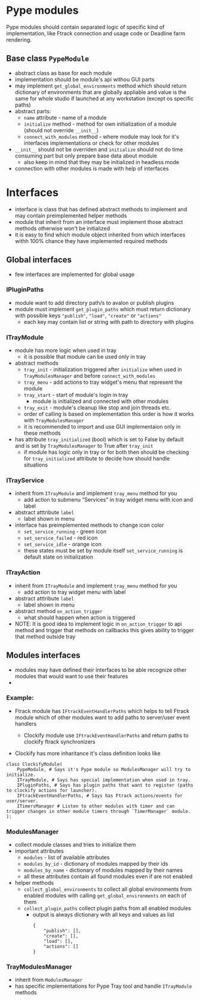 # Pype modules
Pype modules should contain separated logic of specific kind of implementation, like Ftrack connection and usage code or Deadline farm rendering.

## Base class `PypeModule`
- abstract class as base for each module
- implementation should be module's api withou GUI parts
- may implement `get_global_environments` method which should return dictionary of environments that are globally appliable and value is the same for whole studio if launched at any workstation (except os specific paths)
- abstract parts:
    - `name` attribute - name of a module
    - `initialize` method - method for own initialization of a module (should not override `__init__`)
    - `connect_with_modules` method - where module may look for it's interfaces implementations or check for other modules
- `__init__` should not be overriden and `initialize` should not do time consuming part but only prepare base data about module
    - also keep in mind that they may be initialized in headless mode
- connection with other modules is made with help of interfaces

# Interfaces
- interface is class that has defined abstract methods to implement and may contain preimplemented helper methods
- module that inherit from an interface must implement those abstract methods otherwise won't be initialized
- it is easy to find which module object inherited from which interfaces withh 100% chance they have implemented required methods

## Global interfaces
- few interfaces are implemented for global usage

### IPluginPaths
- module want to add directory path/s to avalon or publish plugins
- module must implement `get_plugin_paths` which must return dictionary with possible keys `"publish"`, `"load"`, `"create"` or `"actions"`
    - each key may contain list or string with path to directory with plugins

### ITrayModule
- module has more logic when used in tray
    - it is possible that module can be used only in tray
- abstract methods
    - `tray_init` - initialization triggered after `initialize` when used in `TrayModulesManager` and before `connect_with_modules`
    - `tray_menu` - add actions to tray widget's menu that represent the module
    - `tray_start` - start of module's login in tray
        - module is initialized and connected with other modules
    - `tray_exit` - module's cleanup like stop and join threads etc.
    - order of calling is based on implementation this order is how it works with `TrayModulesManager`
    - it is recommended to import and use GUI implementaion only in these methods
- has attribute `tray_initialized` (bool) which is set to False by default and is set by `TrayModulesManager` to True after `tray_init`
    - if module has logic only in tray or for both then should be checking for `tray_initialized` attribute to decide how should handle situations

### ITrayService
- inherit from `ITrayModule` and implement `tray_menu` method for you
    - add action to submenu "Services" in tray widget menu with icon and label
- abstract atttribute `label`
    - label shown in menu
- interface has preimplemented methods to change icon color
    - `set_service_running` - green icon
    - `set_service_failed` - red icon
    - `set_service_idle` - orange icon
    - these states must be set by module itself `set_service_running` is default state on initialization

### ITrayAction
- inherit from `ITrayModule` and implement `tray_menu` method for you
    - add action to tray widget menu with label
- abstract atttribute `label`
    - label shown in menu
- abstract method `on_action_trigger`
    - what should happen when action is triggered
- NOTE: It is good idea to implement logic in `on_action_trigger` to api method and trigger that methods on callbacks this gives ability to trigger that method outside tray

## Modules interfaces
- modules may have defined their interfaces to be able recognize other modules that would want to use their features
-
### Example:
- Ftrack module has `IFtrackEventHandlerPaths` which helps to tell Ftrack module which of other modules want to add paths to server/user event handlers
    - Clockify module use `IFtrackEventHandlerPaths` and return paths to clockify ftrack synchronizers

- Clockify has more inharitance it's class definition looks like
```
class ClockifyModule(
    PypeModule, # Says it's Pype module so ModulesManager will try to initialize.
    ITrayModule, # Says has special implementation when used in tray.
    IPluginPaths, # Says has plugin paths that want to register (paths to clockify actions for launcher).
    IFtrackEventHandlerPaths, # Says has Ftrack actions/events for user/server.
    ITimersManager # Listen to other modules with timer and can trigger changes in other module timers through `TimerManager` module.
):
```

### ModulesManager
- collect module classes and tries to initialize them
- important attributes
    - `modules` - list of available attributes
    - `modules_by_id` - dictionary of modules mapped by their ids
    - `modules_by_name` - dictionary of modules mapped by their names
    - all these attributes contain all found modules even if are not enabled
- helper methods
    - `collect_global_environments` to collect all global environments from enabled modules with calling `get_global_environments` on each of them
    - `collect_plugin_paths` collect plugin paths from all enabled modules
        - output is always dictionary with all keys and values as list
            ```
            {
                "publish": [],
                "create": [],
                "load": [],
                "actions": []
            }
            ```

### TrayModulesManager
- inherit from `ModulesManager`
- has specific implementations for Pype Tray tool and handle `ITrayModule` methods
